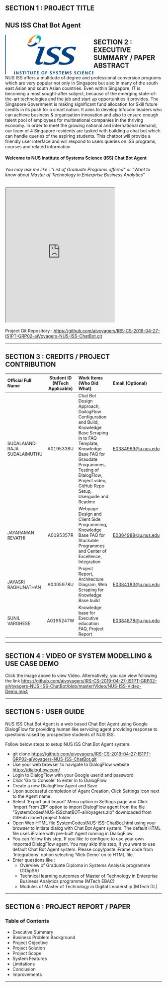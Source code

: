 ## SECTION 1 : PROJECT TITLE
## NUS ISS Chat Bot Agent 


<img src="images/branding-iss.png"
     style="float: left; margin-right: 0px;" /> 

<!---
<img src="images/branding-iss.png"
     style="float: left; margin-right: 0px;" width="400" /> 
-->
## SECTION 2 : EXECUTIVE SUMMARY / PAPER ABSTRACT
NUS ISS offers a multitude of degree and professional conversion programs which are very popular not only in Singapore but also in many of the south east Asian and south Asian countries. Even within Singapore, IT is becoming a most sought-after subject, because of the emerging state-of-the-art technologies and the job and start up opportunities it provides.
The Singapore Government is making significant fund allocation for Skill future credits in its push for a smart nation. It aims to develop Infocom leaders who can achieve business & organisation innovation and also to ensure enough talent pool of employees for multinational companies in the thriving economy.
In order to meet the growing national and international demand, our team of 4 Singapore residents are tasked with building a chat bot which can handle queries of the aspiring students. This chatbot will provide a friendly user interface and will respond to users queries on ISS programs, courses and related information

#### Welcome to NUS Institute of Systems Science (ISS) Chat Bot Agent
<H6>You may ask me like : 
"List of Graduate Programs offered" or 
"Want to know about Master of Technology in Enterprise Business Analytics"</H6>

<iframe
    allow="microphone;"
    width="350"
    height="430"
    src="https://console.dialogflow.com/api-client/demo/embedded/d67c9f9f-521d-42ab-b497-0587ccf865ab">
</iframe>


Project Git Repository : https://github.com/aivoyagers/IRS-CS-2019-04-27-IS1PT-GRP02-aiVoyagers-NUS-ISS-ChatBot.git 

---
## SECTION 3 : CREDITS / PROJECT CONTRIBUTION

| Official Full Name  | Student ID (MTech Applicable)  | Work Items (Who Did What) | Email (Optional) |
| :------------ |:---------------:| :-----| :-----|
| SUDALAIANDI RAJA SUDALAIMUTHU | A0195338U |Chat Bot Design Approach, DailogFlow Configuration and Build, Knowledge Base Scraping in to FAQ Template, Knowledge Base FAQ for Graudate Programmes, Testing of DialogFlow, Project video, GitHub Repo Setup, Userguide and Readme | E0384969@u.nus.edu |
| JAYARAMAN REVATHI | A0195357R | Webpage Design and Client Side Programming, Knowledge Base FAQ for Stackable Programmes and Center of Excellence, Integration | E0384988@u.nus.edu |
| JAYASRI RAGHUNATHAN | A0005978U | Project Report, Architecture Diagram, Web Scraping for Knowledge Base build | E0384183@u.nus.edu |
| SUNIL VARGHESE | A0195247W | Knowledge base for Executive education FAQ, Project Report | E0384878@u.nus.edu |


---
## SECTION 4 : VIDEO OF SYSTEM MODELLING & USE CASE DEMO
Click the image above to view Video. Alternatively, you can view following the link https://github.com/aivoyagers/IRS-CS-2019-04-27-IS1PT-GRP02-aiVoyagers-NUS-ISS-ChatBot/blob/master/Video/NUS-ISS-Video-Demo.mp4

---
## SECTION 5 : USER GUIDE
NUS ISS Chat Bot Agent is a web based Chat Bot Agent using Google DialogFlow for providing human like servicing agent providing response to questions raised by prospective students of NUS ISS. 

Follow below steps to setup NUS ISS Chat Bot Agent system.

+	git clone https://github.com/aivoyagers/IRS-CS-2019-04-27-IS1PT-GRP02-aiVoyagers-NUS-ISS-ChatBot.git
+	Use your web browser to navigate to DialogFlow website https://dialogflow.com/
+ Login to DialogFlow with your Google userid and password
+ Click 'Go to Console' to enter in to DialogFlow
+ Create a new DialogFlow Agent and Save
+ Upon successful completion of Agent Creation, Click Settings icon next to the Agent name.
+ Select 'Export and Import' Menu option in Settings page and Click 'Import From ZIP' option to import DialogFlow agent from the file "SystemCodes\NUS-ISSchatBOT-aiVoyagers.zip" downloaded from GitHub cloned project folder.
+ Open Web HTML file SystemCodes\NUS-ISS-ChatBot.html using your browser to initiate dialog with Chat Bot Agent system. The default HTML file uses iFrame with pre-built Agent running in DialogFlow. 
+ You can follow this step, If you like to configure to use your own imported DialogFlow agent. You may skip this step, if you want to use default Chat Bot Agent system. Please copy/paste iFrame code from 'Integrations' option selecting 'Web Demo' on to HTML file. 
+ Enter questions like :
  + Overview of Graduate Diploma in Systems Analysis programme (GDipSA)
  + Technical learning outcomes of Master of Technology in Enterprise Business Analytics programme (MTech EBAC)
  + Modules of Master of Technology in Digital Leadership (MTech DL)
  


---
## SECTION 6 : PROJECT REPORT / PAPER
### Table of Contents

* Executive Summary
* Business Problem Background
* Project Objective
* Project Solution
* Project Scope
* System Features
* Limitations
* Conclusion
* Improvements


---
